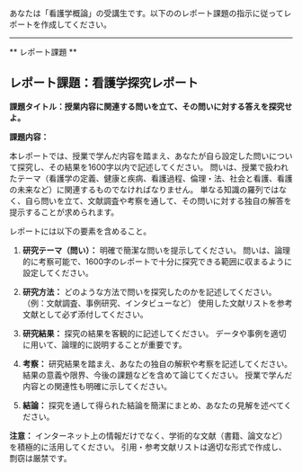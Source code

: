 あなたは「看護学概論」の受講生です。以下ののレポート課題の指示に従ってレポートを作成してください。

---------------------------------------
** レポート課題 **

## レポート課題：看護学探究レポート

**課題タイトル：授業内容に関連する問いを立て、その問いに対する答えを探究せよ。**

**課題内容：**

本レポートでは、授業で学んだ内容を踏まえ、あなたが自ら設定した問いについて探究し、その結果を1600字以内で記述してください。  問いは、授業で扱われたテーマ（看護学の定義、健康と疾病、看護過程、倫理・法、社会と看護、看護の未来など）に関連するものでなければなりません。  単なる知識の羅列ではなく、自ら問いを立て、文献調査や考察を通して、その問いに対する独自の解答を提示することが求められます。

レポートには以下の要素を含めること。

1. **研究テーマ（問い）：**  明確で簡潔な問いを提示してください。  問いは、論理的に考察可能で、1600字のレポートで十分に探究できる範囲に収まるように設定してください。

2. **研究方法：**  どのような方法で問いを探究したのかを記述してください。（例：文献調査、事例研究、インタビューなど）  使用した文献リストを参考文献として必ず添付してください。

3. **研究結果：**  探究の結果を客観的に記述してください。  データや事例を適切に用いて、論理的に説明することが重要です。

4. **考察：**  研究結果を踏まえ、あなたの独自の解釈や考察を記述してください。  結果の意義や限界、今後の課題などを含めて論じてください。  授業で学んだ内容との関連性も明確に示してください。

5. **結論：**  探究を通して得られた結論を簡潔にまとめ、あなたの見解を述べてください。


**注意：**  インターネット上の情報だけでなく、学術的な文献（書籍、論文など）を積極的に活用してください。  引用・参考文献リストは適切な形式で作成し、剽窃は厳禁です。
